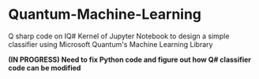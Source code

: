 # Quantum-Machine-Learning

Q sharp code on IQ# Kernel of Jupyter Notebook to design a simple classifier using Microsoft Quantum's Machine Learning Library

**(IN PROGRESS) Need to fix Python code and figure out how Q# classifier code can be modified**

